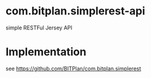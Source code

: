 # com.bitplan.simplerest-api
simple RESTFul Jersey API

# Implementation
see https://github.com/BITPlan/com.bitplan.simplerest